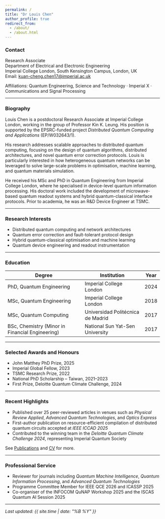 ```yaml
---
permalink: /
title: "Dr Louis Chen"
author_profile: true
redirect_from:
  - /about/
  - /about.html
---
```


### Contact

Research Associate  
Department of Electrical and Electronic Engineering  
Imperial College London, South Kensington Campus, London, UK  
Email: kuan-cheng.chen17@imperial.ac.uk

Affiliations: Quantum Engineering, Science and Technology · Imperial X · Communications and Signal Processing

---

### Biography

Louis Chen is a postdoctoral Research Associate at Imperial College London, working in the group of Professor Kin K. Leung. His position is supported by the EPSRC-funded project *Distributed Quantum Computing and Applications* (EP/W032643/1).

His research addresses scalable approaches to distributed quantum computing, focusing on the design of quantum algorithms, distributed architectures, and novel quantum error correction protocols. Louis is particularly interested in how heterogeneous quantum networks can be leveraged to solve large-scale problems in optimisation, machine learning, and quantum materials simulation.

He received his MSc and PhD in Quantum Engineering from Imperial College London, where he specialised in device-level quantum information processing. His doctoral work included the development of microwave-based quantum readout systems and hybrid quantum-classical interface protocols. Prior to academia, he was an R&D Device Engineer at TSMC.

---

### Research Interests

- Distributed quantum computing and network architectures  
- Quantum error correction and fault-tolerant protocol design  
- Hybrid quantum-classical optimisation and machine learning  
- Quantum device engineering and readout instrumentation

---

### Education

| Degree | Institution | Year |
|--------|-------------|------|
| PhD, Quantum Engineering | Imperial College London | 2024 |
| MSc, Quantum Engineering | Imperial College London | 2018 |
| MSc, Quantum Computing | Universidad Politécnica de Madrid | 2017 |
| BSc, Chemistry (Minor in Financial Engineering) | National Sun Yat-Sen University | 2017 |

---

### Selected Awards and Honours

- John Matthey PhD Prize, 2025  
- Imperial Global Fellow, 2023  
- TSMC Research Prize, 2022  
- National PhD Scholarship – Taiwan, 2021–2023  
- First Prize, Deloitte Quantum Climate Challenge, 2024

---

### Recent Highlights

- Published over 25 peer-reviewed articles in venues such as *Physical Review Applied*, *Advanced Quantum Technologies*, and *Optics Express*  
- First-author publication on resource-efficient compilation of distributed quantum circuits accepted at *IEEE ICCAD 2025*  
- Contributed to the winning team in the *Deloitte Quantum Climate Challenge 2024*, representing Imperial Quantum Society

See [Publications](/publications/) and [CV](/cv/) for more.

---

### Professional Service

- Reviewer for journals including *Quantum Machine Intelligence*, *Quantum Information Processing*, and *Advanced Quantum Technologies*  
- Programme Committee Member for IEEE QCE 2026 and ICASSP 2025  
- Co-organiser of the INFOCOM QuNAP Workshop 2025 and the ISCAS Quantum AI Session 2025

---

_Last updated: {{ site.time | date: "%B %Y" }}_
